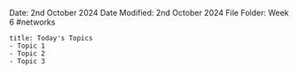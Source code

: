 Date: 2nd October 2024
Date Modified: 2nd October 2024
File Folder: Week 6
#networks

```ad-summary
title: Today's Topics
- Topic 1
- Topic 2
- Topic 3
```


